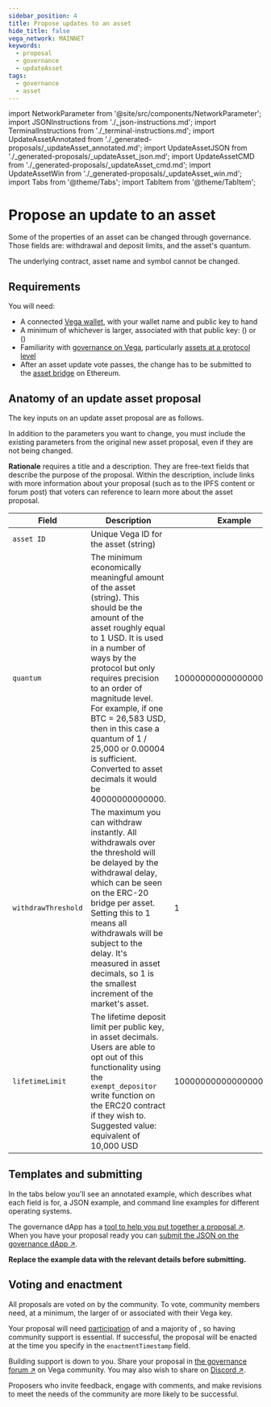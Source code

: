 ```yaml
---
sidebar_position: 4
title: Propose updates to an asset
hide_title: false
vega_network: MAINNET
keywords:
  - proposal
  - governance
  - updateAsset
tags:
  - governance
  - asset
---
```


import NetworkParameter from '@site/src/components/NetworkParameter';
import JSONInstructions from './_json-instructions.md';
import TerminalInstructions from './_terminal-instructions.md';
import UpdateAssetAnnotated from './_generated-proposals/_updateAsset_annotated.md';
import UpdateAssetJSON from './_generated-proposals/_updateAsset_json.md';
import UpdateAssetCMD from './_generated-proposals/_updateAsset_cmd.md';
import UpdateAssetWin from './_generated-proposals/_updateAsset_win.md';
import Tabs from '@theme/Tabs';
import TabItem from '@theme/TabItem';

# Propose an update to an asset
Some of the properties of an asset can be changed through governance. Those fields are: withdrawal and deposit limits, and the asset's quantum.

The underlying contract, asset name and symbol cannot be changed.

## Requirements
You will need:

* A connected [Vega wallet](../../tools/vega-wallet/index.md), with your wallet name and public key to hand
* A minimum of whichever is larger, associated with that public key: <NetworkParameter frontMatter={frontMatter} param="governance.proposal.asset.minProposerBalance" hideValue={true}/> (<NetworkParameter frontMatter={frontMatter} param="governance.proposal.asset.minProposerBalance" hideName={true} formatter="governanceToken" suffix="tokens"/>) or <NetworkParameter frontMatter={frontMatter} param="spam.protection.proposal.min.tokens" hideValue={true}/> (<NetworkParameter frontMatter={frontMatter} param="spam.protection.proposal.min.tokens" hideName={true} formatter="governanceToken"  formatter="governanceToken" suffix="tokens"/>)
* Familiarity with [governance on Vega](../../concepts/governance.md), particularly [assets at a protocol level](../../concepts/governance.md#asset-governance)
* After an asset update vote passes, the change has to be submitted to the [asset bridge](./update-asset-bridge.md) on Ethereum.

## Anatomy of an update asset proposal
The key inputs on an update asset proposal are as follows.

In addition to the parameters you want to change, you must include the existing parameters from the original new asset proposal, even if they are not being changed.

**Rationale** requires a title and a description. They are free-text fields that describe the purpose of the proposal. Within the description, include links with more information about your proposal (such as to the IPFS content or forum post) that voters can reference to learn more about the asset proposal.

  | Field | Description | Example |
| ----------- | ----------- | ----------- |
| `asset ID` | Unique Vega ID for the asset (string) | |
| `quantum` | The minimum economically meaningful amount of the asset (string). This should be the amount of the asset roughly equal to 1 USD. It is used in a number of ways by the protocol but only requires precision to an order of magnitude level.  For example, if one BTC = 26,583 USD, then in this case a quantum of 1 / 25,000 or 0.00004 is sufficient. Converted to asset decimals it would be 40000000000000. | 1000000000000000000 |
| `withdrawThreshold` | The maximum you can withdraw instantly. All withdrawals over the threshold will be delayed by the withdrawal delay, which can be seen on the ERC-20 bridge per asset. Setting this to 1 means all withdrawals will be subject to the delay. It's measured in asset decimals, so 1 is the smallest increment of the market's asset. | 1 |
| `lifetimeLimit` | The lifetime deposit limit per public key, in asset decimals. Users are able to opt out of this functionality using the `exempt_depositor` write function on the ERC20 contract if they wish to. Suggested value: equivalent of 10,000 USD | 10000000000000000000000 |


## Templates and submitting

In the tabs below you'll see an annotated example, which describes what each field is for, a JSON example, and command line examples for different operating systems.

The governance dApp has a [tool to help you put together a proposal ↗](https://governance.vega.xyz/proposals/propose/update-asset). When you have your proposal ready you can [submit the JSON on the governance dApp ↗](https://governance.vega.xyz/proposals/propose/raw).

**Replace the example data with the relevant details before submitting.**

<Tabs groupId="updateAssetProposal">
  <TabItem value="annotated" label="Annotated example">
    <UpdateAssetAnnotated />
  </TabItem>
  <TabItem value="json" label="Governance dApp (JSON)">
    <JSONInstructions />
    <UpdateAssetJSON />
  </TabItem>
  <TabItem value="cmd" label="Command line (Linux / OSX)">
    <TerminalInstructions />
    <UpdateAssetCMD />
  </TabItem>
  <TabItem value="win" label="Command line (Windows)">
    <TerminalInstructions />
    <UpdateAssetWin />
  </TabItem>
</Tabs>

## Voting and enactment

All proposals are voted on by the community. To vote, community members need, at a minimum, the larger of <NetworkParameter frontMatter={frontMatter} param="governance.proposal.asset.minVoterBalance" suffix="tokens" hideName={true} formatter="governanceToken" /> or <NetworkParameter frontMatter={frontMatter} formatter="governanceToken" param="spam.protection.voting.min.tokens" suffix="tokens" hideName={true} /> associated with their Vega key.

Your proposal will need [participation](../../concepts/governance.md#how-the-outcome-is-calculated) of <NetworkParameter frontMatter={frontMatter} param="governance.proposal.asset.requiredParticipation" formatter="percent" hideName={true} /> and a majority of <NetworkParameter frontMatter={frontMatter} param="governance.proposal.asset.requiredMajority" formatter="percent" hideName={true} />, so having community support is essential. If successful, the proposal will be enacted at the time you specify in the `enactmentTimestamp` field.

Building support is down to you. Share your proposal in [the governance forum ↗](https://community.vega.xyz/c/governance/25) on Vega community. You may also wish to share on [Discord ↗](https://vega.xyz/discord).

Proposers who invite feedback, engage with comments, and make revisions to meet the needs of the community are more likely to be successful.
